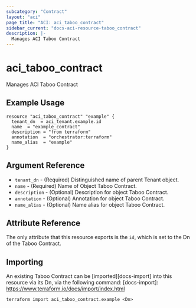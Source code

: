 ```yaml
---
subcategory: "Contract"
layout: "aci"
page_title: "ACI: aci_taboo_contract"
sidebar_current: "docs-aci-resource-taboo_contract"
description: |-
  Manages ACI Taboo Contract
---
```


# aci_taboo_contract

Manages ACI Taboo Contract

## Example Usage

```hcl
resource "aci_taboo_contract" "example" {
  tenant_dn  = aci_tenant.example.id
  name  = "example_contract"
  description = "from terraform"
  annotation  = "orchestrator:terraform"
  name_alias  = "example"
}
```

## Argument Reference

- `tenant_dn` - (Required) Distinguished name of parent Tenant object.
- `name` - (Required) Name of Object Taboo Contract.
- `description` - (Optional) Description for object Taboo Contract.
- `annotation` - (Optional) Annotation for object Taboo Contract.
- `name_alias` - (Optional) Name alias for object Taboo Contract.

## Attribute Reference

The only attribute that this resource exports is the `id`, which is set to the
Dn of the Taboo Contract.

## Importing

An existing Taboo Contract can be [imported][docs-import] into this resource via its Dn, via the following command:
[docs-import]: https://www.terraform.io/docs/import/index.html

```
terraform import aci_taboo_contract.example <Dn>
```
